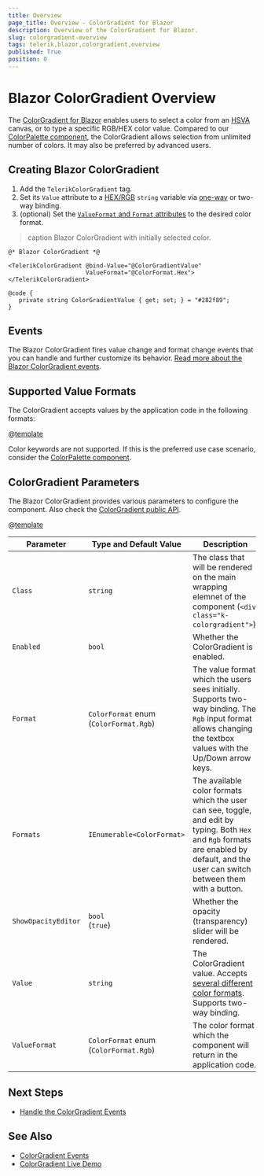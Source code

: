 ```yaml
---
title: Overview
page_title: Overview - ColorGradient for Blazor
description: Overview of the ColorGradient for Blazor.
slug: colorgradient-overview
tags: telerik,blazor,colorgradient,overview
published: True
position: 0
---
```


# Blazor ColorGradient Overview

The <a href = "https://www.telerik.com/blazor-ui/colorgradient" target="_blank">ColorGradient for Blazor</a> enables users to select a color from an [HSVA](https://en.wikipedia.org/wiki/HSL_and_HSV) canvas, or to type a specific RGB/HEX color value. Compared to our [ColorPalette component](slug://colorpalette-overview), the ColorGradient allows selection from unlimited number of colors. It may also be preferred by advanced users.


## Creating Blazor ColorGradient

1. Add the `TelerikColorGradient` tag.
1. Set its `Value` attribute to a [HEX/RGB](#supported-value-formats) `string` variable via [one-way](slug://colorgradient-events#valuechanged) or two-way binding.
1. (optional) Set the [`ValueFormat` and `Format` attributes](#colorgradient-parameters) to the desired color format.


>caption Blazor ColorGradient with initially selected color.

````RAZOR
@* Blazor ColorGradient *@

<TelerikColorGradient @bind-Value="@ColorGradientValue"
                      ValueFormat="@ColorFormat.Hex">
</TelerikColorGradient>

@code {
   private string ColorGradientValue { get; set; } = "#282f89";
}
````

## Events

The Blazor ColorGradient fires value change and format change events that you can handle and further customize its behavior. [Read more about the Blazor ColorGradient events](slug://colorgradient-events).

## Supported Value Formats

The ColorGradient accepts values by the application code in the following formats:

@[template](/_contentTemplates/common/coloreditors.md#value-formats)

Color keywords are not supported. If this is the preferred use case scenario, consider the [ColorPalette component](slug://colorpalette-overview).

## ColorGradient Parameters

The Blazor ColorGradient provides various parameters to configure the component. Also check the [ColorGradient public API](/blazor-ui/api/Telerik.Blazor.Components.TelerikColorGradient).

@[template](/_contentTemplates/common/parameters-table-styles.md#table-layout)

| Parameter | Type and Default Value | Description |
| --- | --- | --- |
| `Class` | `string` | The class that will be rendered on the main wrapping elemnet of the component (`<div class="k-colorgradient">`). | 
| `Enabled`| `bool` | Whether the ColorGradient is enabled. |
| `Format` | `ColorFormat` enum <br/> (`ColorFormat.Rgb`) | The value format which the users sees initially. Supports two-way binding. The `Rgb` input format allows changing the textbox values with the Up/Down arrow keys.
| `Formats` | `IEnumerable<ColorFormat>` | The available color formats which the user can see, toggle, and edit by typing. Both `Hex` and `Rgb` formats are enabled by default, and the user can switch between them with a button.
| `ShowOpacityEditor` | `bool` <br/> (`true`) | Whether the opacity (transparency) slider will be rendered.
| `Value` | `string` | The ColorGradient value. Accepts [several different color formats](#supported-value-formats). Supports two-way binding.
| `ValueFormat` | `ColorFormat` enum <br/> (`ColorFormat.Rgb`)| The color format which the component will return in the application code.

## Next Steps

* [Handle the ColorGradient Events](slug://colorgradient-events)

## See Also

* [ColorGradient Events](slug://colorgradient-events)
* [ColorGradient Live Demo](https://demos.telerik.com/blazor-ui/colorgradient/overview)
